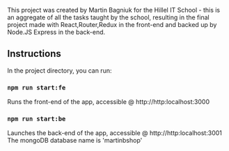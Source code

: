 This project was created by Martin Bagniuk for the Hillel IT School - this is an aggregate of all the tasks taught by the school, resulting in the final project made with React,Router,Redux in the front-end and backed up by Node.JS Express in the back-end.

## Instructions
In the project directory, you can run:

### `npm run start:fe`

Runs the front-end of the app, accessible @ http://http:localhost:3000

### `npm run start:be`

Launches the back-end of the app, accessible @ http://http:localhost:3001
The mongoDB database name is 'martinbshop'
